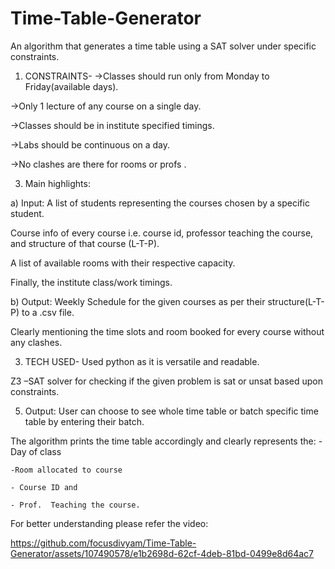 # Time-Table-Generator
An algorithm that generates a time table using a SAT solver under specific constraints.

1. CONSTRAINTS-
->Classes should run only from Monday to Friday(available days).

->Only 1 lecture of any course on a single day.

->Classes should be in institute specified timings.

->Labs should be continuous on a day.

->No clashes are there for rooms or profs .

3. Main highlights:
   
a) Input:
A list of students representing the courses chosen by a specific student.

Course info of every course i.e. course id, professor teaching the course, and structure of that course (L-T-P).

A list of available rooms with their respective capacity.

Finally, the institute class/work timings.

b) Output:
Weekly Schedule for the given courses as per their structure(L-T-P) to a .csv file. 

Clearly mentioning the time slots and room booked for every course without any clashes.

3. TECH USED-
Used python as it is versatile and readable.

Z3 –SAT solver for checking if the given problem is sat or unsat based upon constraints.

5. Output:
User can choose to see whole time table or batch specific time table by entering their batch.

The algorithm prints the time table accordingly and clearly represents the:
	 -Day of class
 
	-Room allocated to course
 
	- Course ID and
 
 	- Prof.  Teaching the course.

For better understanding please refer the video:


https://github.com/focusdivyam/Time-Table-Generator/assets/107490578/e1b2698d-62cf-4deb-81bd-0499e8d64ac7
